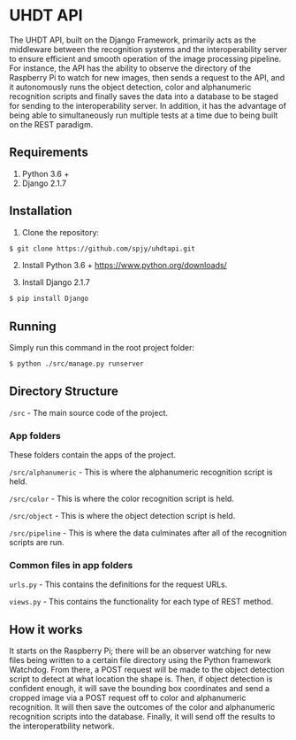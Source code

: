 # UHDT API

The UHDT API, built on the Django Framework, primarily acts as the middleware between the recognition systems and the interoperability server to ensure efficient and smooth operation of the image processing pipeline. For instance, the API has the ability to observe the directory of the Raspberry Pi to watch for new images, then sends a request to the API, and it autonomously runs the object detection, color and alphanumeric recognition scripts and finally saves the data into a database to be staged for sending to the interoperability server. In addition, it has the advantage of being able to simultaneously run multiple tests at a time due to being built on the REST paradigm.

## Requirements

1. Python 3.6 +
2. Django 2.1.7

## Installation

1. Clone the repository:
```bash
$ git clone https://github.com/spjy/uhdtapi.git
```

2. Install Python 3.6 +
https://www.python.org/downloads/ 

3. Install Django 2.1.7
```bash
$ pip install Django
```

## Running

Simply run this command in the root project folder:

```bash
$ python ./src/manage.py runserver
```

## Directory Structure

`/src` - The main source code of the project.

### App folders

These folders contain the apps of the project.

`/src/alphanumeric` - This is where the alphanumeric recognition script is held.

`/src/color` - This is where the color recognition script is held.

`/src/object` - This is where the object detection script is held.

`/src/pipeline` - This is where the data culminates after all of the recognition scripts are run.


### Common files in app folders

`urls.py` - This contains the definitions for the request URLs.

`views.py` - This contains the functionality for each type of REST method.

## How it works

It starts on the Raspberry Pi; there will be an observer watching for new files being written to a certain file directory using the Python framework Watchdog. From there, a POST request will be made to the object detection script to detect at what location the shape is. Then, if object detection is confident enough, it will save the bounding box coordinates and send a cropped image via a POST request off to color and alphanumeric recognition. It will then save the outcomes of the color and alphanumeric recognition scripts into the database. Finally, it will send off the results to the interoperatbility network.
